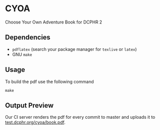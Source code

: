 # CYOA
Choose Your Own Adventure Book for DCPHR 2

## Dependencies
- `pdflatex` (search your package manager for `texlive` or `latex`)
- GNU `make`

## Usage
To build the pdf use the following command

`make`

## Output Preview
Our CI server renders the pdf for every commit to master and uploads it to [test.dcphr.org/cyoa/book.pdf](http://test.dcphr.org/cyoa/book.pdf).